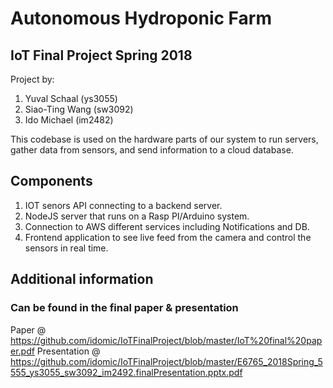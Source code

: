 # Autonomous Hydroponic Farm

## IoT Final Project Spring 2018

Project by:
1. Yuval Schaal (ys3055)
2. Siao-Ting Wang (sw3092)
3. Ido Michael (im2482)

This codebase is used on the hardware parts of our system to run servers, gather data from sensors, and send information to a cloud database.

## Components
1. IOT senors API connecting to a backend server.
2. NodeJS server that runs on a Rasp PI/Arduino system.
3. Connection to AWS different services including Notifications and DB.
4. Frontend application to see live feed from the camera and control the sensors in real time.

## Additional information
### Can be found in the final paper & presentation
Paper @ https://github.com/idomic/IoTFinalProject/blob/master/IoT%20final%20paper.pdf
Presentation @ https://github.com/idomic/IoTFinalProject/blob/master/E6765_2018Spring_5555_ys3055_sw3092_im2492.finalPresentation.pptx.pdf

